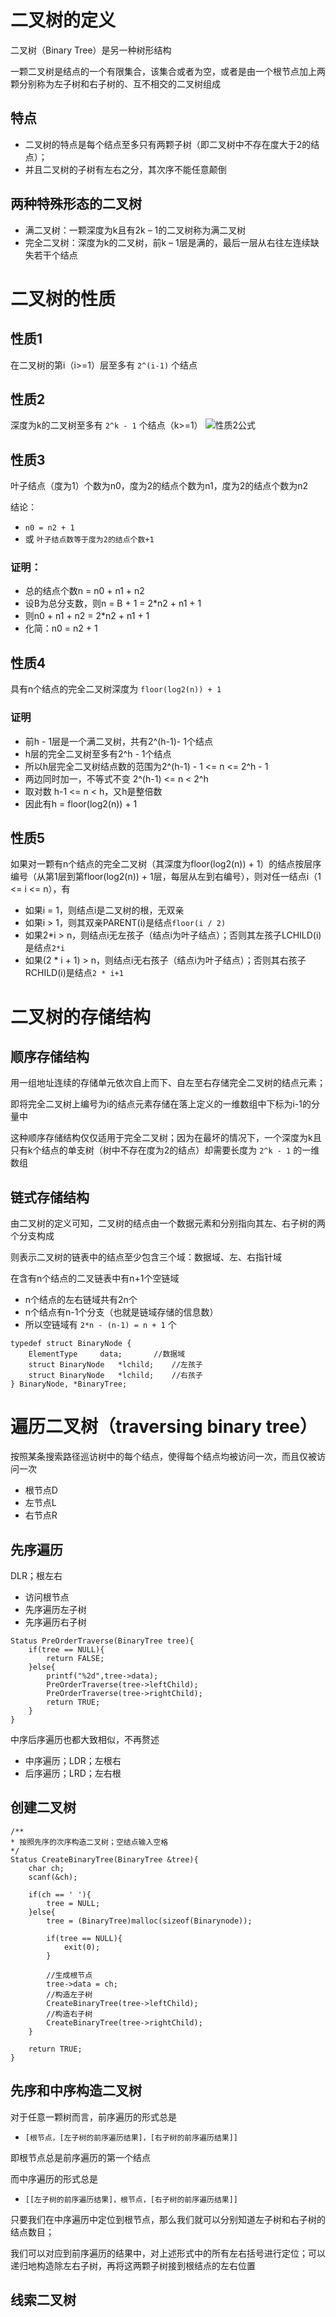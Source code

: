 # 二叉树的定义
二叉树（Binary Tree）是另一种树形结构

一颗二叉树是结点的一个有限集合，该集合或者为空，或者是由一个根节点加上两颗分别称为左子树和右子树的、互不相交的二叉树组成

## 特点
* 二叉树的特点是每个结点至多只有两颗子树（即二叉树中不存在度大于2的结点）；
* 并且二叉树的子树有左右之分，其次序不能任意颠倒


## 两种特殊形态的二叉树
* 满二叉树：一颗深度为k且有2k – 1的二叉树称为满二叉树
* 完全二叉树：深度为k的二叉树，前k – 1层是满的，最后一层从右往左连续缺失若干个结点


# 二叉树的性质
## 性质1
在二叉树的第i（i>=1）层至多有 `2^(i-1)` 个结点

## 性质2
深度为k的二叉树至多有 `2^k - 1` 个结点（k>=1）
![性质2公式](https://raw.githubusercontent.com/Juston007/DataStructure/main/Chapter6_Tree/img/%E6%80%A7%E8%B4%A82%E5%85%AC%E5%BC%8F.jpg)

## 性质3
叶子结点（度为1）个数为n0，度为2的结点个数为n1，度为2的结点个数为n2

结论：
* `n0 = n2 + 1`
* 或 `叶子结点数等于度为2的结点个数+1`

### 证明：
* 总的结点个数n = n0 + n1 + n2
* 设B为总分支数，则n = B + 1 = 2*n2 + n1 + 1
* 则n0 + n1 + n2 = 2*n2 + n1 + 1
* 化简：n0 = n2 + 1

## 性质4
具有n个结点的完全二叉树深度为 `floor(log2(n)) + 1`

### 证明
* 前h - 1层是一个满二叉树，共有2^(h-1)- 1个结点
* h层的完全二叉树至多有2^h - 1个结点
* 所以h层完全二叉树结点数的范围为2^(h-1) - 1 <= n <= 2^h - 1
* 两边同时加一，不等式不变 2^(h-1) <= n < 2^h
* 取对数 h-1 <= n < h，又h是整倍数
* 因此有h = floor(log2(n)) + 1

## 性质5
如果对一颗有n个结点的完全二叉树（其深度为floor(log2(n)) + 1）的结点按层序编号（从第1层到第floor(log2(n)) + 1层，每层从左到右编号），则对任一结点i（1 <= i <= n），有
* 如果i = 1，则结点i是二叉树的根，无双亲
* 如果i > 1，则其双亲PARENT(i)是结点`floor(i / 2)`
* 如果2*i > n，则结点i无左孩子（结点i为叶子结点）；否则其左孩子LCHILD(i)是结点`2*i`
* 如果(2 * i + 1) > n，则结点i无右孩子（结点i为叶子结点）；否则其右孩子RCHILD(i)是结点`2 * i+1`

# 二叉树的存储结构
## 顺序存储结构
用一组地址连续的存储单元依次自上而下、自左至右存储完全二叉树的结点元素；

即将完全二叉树上编号为i的结点元素存储在落上定义的一维数组中下标为i-1的分量中

这种顺序存储结构仅仅适用于完全二叉树；因为在最坏的情况下，一个深度为k且只有k个结点的单支树（树中不存在度为2的结点）却需要长度为 `2^k - 1` 的一维数组

## 链式存储结构
由二叉树的定义可知，二叉树的结点由一个数据元素和分别指向其左、右子树的两个分支构成

则表示二叉树的链表中的结点至少包含三个域：数据域、左、右指针域

在含有n个结点的二叉链表中有n+1个空链域

* n个结点的左右链域共有2n个
* n个结点有n-1个分支（也就是链域存储的信息数）
* 所以空链域有 `2*n - (n-1) = n + 1` 个

```
typedef struct BinaryNode {
    ElementType     data;       //数据域
    struct BinaryNode   *lchild;    //左孩子
    struct BinaryNode   *lchild;    //右孩子
} BinaryNode, *BinaryTree;
```

# 遍历二叉树（traversing binary tree）
按照某条搜索路径巡访树中的每个结点，使得每个结点均被访问一次，而且仅被访问一次

* 根节点D
* 左节点L
* 右节点R

## 先序遍历
DLR；根左右

* 访问根节点
* 先序遍历左子树
* 先序遍历右子树

```
Status PreOrderTraverse(BinaryTree tree){
    if(tree == NULL){
        return FALSE;
    }else{
        printf("%2d",tree->data);
        PreOrderTraverse(tree->leftChild);
        PreOrderTraverse(tree->rightChild);
        return TRUE;
    }
}
```

中序后序遍历也都大致相似，不再赘述
* 中序遍历；LDR；左根右
* 后序遍历；LRD；左右根

## 创建二叉树
```
/**
* 按照先序的次序构造二叉树；空结点输入空格
*/
Status CreateBinaryTree(BinaryTree &tree){
    char ch;
    scanf(&ch);

    if(ch == ' '){
        tree = NULL;
    }else{
        tree = (BinaryTree)malloc(sizeof(Binarynode));

        if(tree == NULL){
            exit(0);
        }

        //生成根节点
        tree->data = ch;
        //构造左子树
        CreateBinaryTree(tree->leftChild);
        //构造右子树
        CreateBinaryTree(tree->rightChild);
    }

    return TRUE;
}
```

## 先序和中序构造二叉树
对于任意一颗树而言，前序遍历的形式总是
* `[根节点，[左子树的前序遍历结果]，[右子树的前序遍历结果]]`

即根节点总是前序遍历的第一个结点

而中序遍历的形式总是
* `[[左子树的前序遍历结果]，根节点，[右子树的前序遍历结果]]`

只要我们在中序遍历中定位到根节点，那么我们就可以分别知道左子树和右子树的结点数目；

我们可以对应到前序遍历的结果中，对上述形式中的所有左右括号进行定位；可以递归地构造除左右子树，再将这两颗子树接到根结点的左右位置

## 线索二叉树
